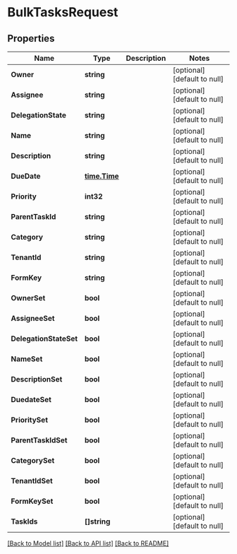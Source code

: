 # BulkTasksRequest

## Properties
Name | Type | Description | Notes
------------ | ------------- | ------------- | -------------
**Owner** | **string** |  | [optional] [default to null]
**Assignee** | **string** |  | [optional] [default to null]
**DelegationState** | **string** |  | [optional] [default to null]
**Name** | **string** |  | [optional] [default to null]
**Description** | **string** |  | [optional] [default to null]
**DueDate** | [**time.Time**](time.Time.md) |  | [optional] [default to null]
**Priority** | **int32** |  | [optional] [default to null]
**ParentTaskId** | **string** |  | [optional] [default to null]
**Category** | **string** |  | [optional] [default to null]
**TenantId** | **string** |  | [optional] [default to null]
**FormKey** | **string** |  | [optional] [default to null]
**OwnerSet** | **bool** |  | [optional] [default to null]
**AssigneeSet** | **bool** |  | [optional] [default to null]
**DelegationStateSet** | **bool** |  | [optional] [default to null]
**NameSet** | **bool** |  | [optional] [default to null]
**DescriptionSet** | **bool** |  | [optional] [default to null]
**DuedateSet** | **bool** |  | [optional] [default to null]
**PrioritySet** | **bool** |  | [optional] [default to null]
**ParentTaskIdSet** | **bool** |  | [optional] [default to null]
**CategorySet** | **bool** |  | [optional] [default to null]
**TenantIdSet** | **bool** |  | [optional] [default to null]
**FormKeySet** | **bool** |  | [optional] [default to null]
**TaskIds** | **[]string** |  | [optional] [default to null]

[[Back to Model list]](../README.md#documentation-for-models) [[Back to API list]](../README.md#documentation-for-api-endpoints) [[Back to README]](../README.md)

